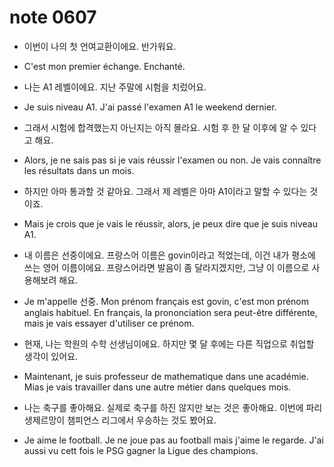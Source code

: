 # note 0607

- 이번이 나의 첫 언여교환이에요. 반가워요.
- C'est mon premier échange. Enchanté.

- 나는 A1 레벨이에요. 지난 주말에 시험을 치렀어요.
- Je suis niveau A1. J'ai passé l'examen A1 le weekend dernier.

- 그래서 시험에 합격했는지 아닌지는 아직 몰라요. 시험 후 한 달 이후에 알 수 있다고 해요.
- Alors, je ne sais pas si je vais réussir l'examen ou non. Je vais connaître les résultats dans un mois.

- 하지만 아마 통과할 것 같아요. 그래서 제 레벨은 아마 A1이라고 말할 수 있다는 것이죠.
- Mais je crois que je vais le réussir, alors, je peux dire que je suis niveau A1.

- 내 이름은 선중이에요. 프랑스어 이름은 govin이라고 적었는데, 이건 내가 평소에 쓰는 영어 이름이에요. 프랑스어라면 발음이 좀 달라지겠지만, 그냥 이 이름으로 사용해보려 해요.
- Je m'appelle 선중. Mon prénom français est govin, c'est mon prénom anglais habituel. En français, la prononciation sera peut-être différente, mais je vais essayer d'utiliser ce prénom.

- 현재, 나는 학원의 수학 선생님이에요. 하지만 몇 달 후에는 다른 직업으로 취업할 생각이 있어요.
- Maintenant, je suis professeur de mathematique dans une académie. Mias je vais travailler dans une autre métier dans quelques mois.

- 나는 축구를 좋아해요. 실제로 축구를 하진 않지만 보는 것은 좋아해요. 이번에 파리 생제르망이 챔피언스 리그에서 우승하는 것도 봤어요.
- Je aime le football. Je ne joue pas au football mais j'aime le regarde. J'ai aussi vu cett fois le PSG gagner la Ligue des champions.